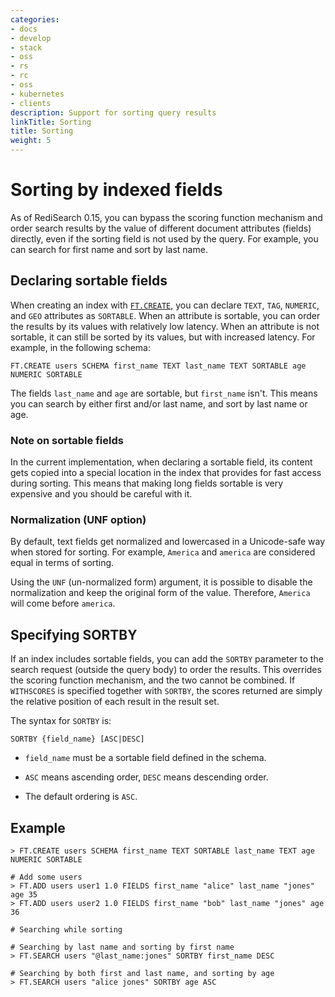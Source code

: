 ```yaml
---
categories:
- docs
- develop
- stack
- oss
- rs
- rc
- oss
- kubernetes
- clients
description: Support for sorting query results
linkTitle: Sorting
title: Sorting
weight: 5
---
```


# Sorting by indexed fields

As of RediSearch 0.15, you can bypass the scoring function mechanism and order search results by the value of different document attributes (fields) directly, even if the sorting field is not used by the query. For example, you can search for first name and sort by last name.

## Declaring sortable fields

When creating an index with [`FT.CREATE`](/commands/ft.create), you can declare `TEXT`, `TAG`, `NUMERIC`, and `GEO` attributes as `SORTABLE`. When an attribute is sortable, you can order the results by its values with relatively low latency. When an attribute is not sortable, it can still be sorted by its values, but with increased latency. For example, in the following schema:

```
FT.CREATE users SCHEMA first_name TEXT last_name TEXT SORTABLE age NUMERIC SORTABLE
```

The fields `last_name` and `age` are sortable, but `first_name` isn't. This means you can search by either first and/or last name, and sort by last name or age.

### Note on sortable fields

In the current implementation, when declaring a sortable field, its content gets copied into a special location in the index that provides for fast access during sorting. This means that making long fields sortable is very expensive and you should be careful with it.

### Normalization (UNF option)

By default, text fields get normalized and lowercased in a Unicode-safe way when stored for sorting. For example, `America` and `america` are considered equal in terms of sorting.

Using the `UNF` (un-normalized form) argument, it is possible to disable the normalization and keep the original form of the value. Therefore, `America` will come before `america`.

## Specifying SORTBY

If an index includes sortable fields, you can add the `SORTBY` parameter to the search request (outside the query body) to order the results. This overrides the scoring function mechanism, and the two cannot be combined. If `WITHSCORES` is specified together with `SORTBY`, the scores returned are simply the relative position of each result in the result set.

The syntax for `SORTBY` is:

```
SORTBY {field_name} [ASC|DESC]
```

* `field_name` must be a sortable field defined in the schema.

* `ASC` means ascending order, `DESC` means descending order.

* The default ordering is `ASC`.

## Example

```
> FT.CREATE users SCHEMA first_name TEXT SORTABLE last_name TEXT age NUMERIC SORTABLE

# Add some users
> FT.ADD users user1 1.0 FIELDS first_name "alice" last_name "jones" age 35
> FT.ADD users user2 1.0 FIELDS first_name "bob" last_name "jones" age 36

# Searching while sorting

# Searching by last name and sorting by first name
> FT.SEARCH users "@last_name:jones" SORTBY first_name DESC

# Searching by both first and last name, and sorting by age
> FT.SEARCH users "alice jones" SORTBY age ASC

```
